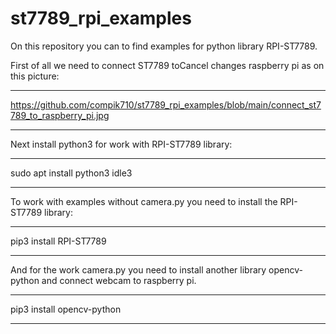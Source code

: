 # st7789_rpi_examples
On this repository you can to find 
examples for python library RPI-ST7789.

First of all we need to connect ST7789 toCancel changes
raspberry pi as on this picture:
_________________
https://github.com/compik710/st7789_rpi_examples/blob/main/connect_st7789_to_raspberry_pi.jpg
_________________



Next install python3
for work with RPI-ST7789 library:
______________________________
sudo apt install python3 idle3
______________________________



To work with examples without camera.py 
you need to install the RPI-ST7789 library:
_______________________
pip3 install RPI-ST7789
_______________________



And for the work camera.py 
you need to install another 
library opencv-python and
connect webcam to raspberry pi.
__________________________
pip3 install opencv-python
__________________________
